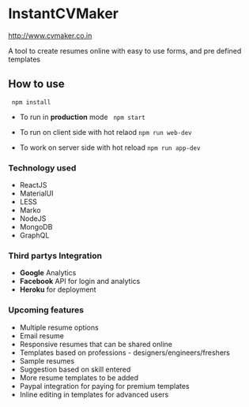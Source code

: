 # InstantCVMaker
http://www.cvmaker.co.in

A tool to create resumes online with easy to use forms, and pre defined templates

## How to use

` npm install`

- To run in **production** mode
   ` npm start`

- To run on client side with hot relaod
     `npm run web-dev`

- To work on server side with hot reload
    `npm run app-dev`

### Technology used
- ReactJS
- MaterialUI
- LESS
- Marko
- NodeJS
- MongoDB
- GraphQL

### Third partys Integration
- **Google** Analytics
- **Facebook** API for login and analytics
- **Heroku** for deployment

### Upcoming features
- Multiple resume options
- Email resume
- Responsive resumes that can be shared online
- Templates based on professions - designers/engineers/freshers
- Sample resumes
- Suggestion based on skill entered
- More resume templates to be added
- Paypal integration for paying for premium templates
- Inline editing in templates for advanced users
